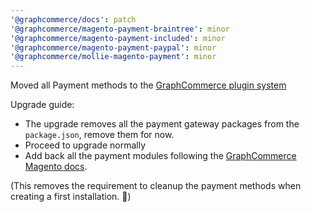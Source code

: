 ```yaml
---
'@graphcommerce/docs': patch
'@graphcommerce/magento-payment-braintree': minor
'@graphcommerce/magento-payment-included': minor
'@graphcommerce/magento-payment-paypal': minor
'@graphcommerce/mollie-magento-payment': minor
---
```


Moved all Payment methods to the [GraphCommerce plugin system](https://www.graphcommerce.org/docs/framework/plugins)

Upgrade guide:

- The upgrade removes all the payment gateway packages from the `package.json`, remove them for now.
- Proceed to upgrade normally
- Add back all the payment modules following the [GraphCommerce Magento docs](https://graphcommerce.org/docs/magento).

(This removes the requirement to cleanup the payment methods when creating a first installation. 🎉)
